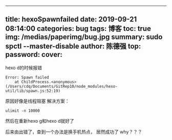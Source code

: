 
---
title: hexoSpawnfailed
date: 2019-09-21 08:14:00
categories: bug
tags: 博客
toc: true
img: /medias/paperimg/bug.jpg
summary: sudo spctl --master-disable
author: 陈德强
top: 
password: 
cover: 
---

hexo d的时候报错
```
Error: Spawn failed
    at ChildProcess.<anonymous> (/Users/cdq/Documents/GitRep10/node_modules/hexo-util/lib/spawn.js:52:19)
```
原因好像是线程阻塞
解决方案：
```
ulimit -n 10000
```
然后在重新hexo g和hexo d就好了


后来由出错了，查到一个办法是换手机热点，
居然成功了
why？？？